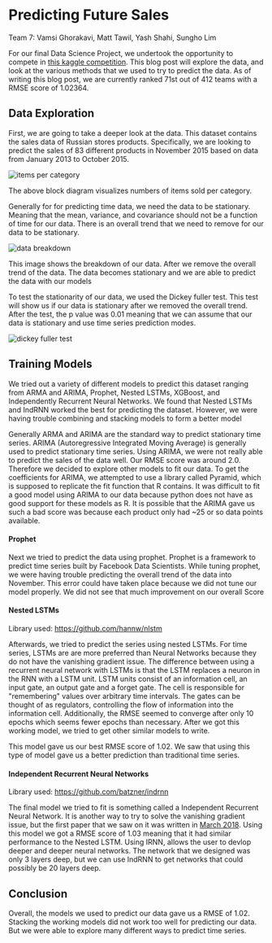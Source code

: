 # Predicting Future Sales

Team 7: Vamsi Ghorakavi, Matt Tawil, Yash Shahi, Sungho Lim


For our final Data Science Project, we undertook the opportunity to compete in [this kaggle competition](https://www.google.com/url?q=https://www.kaggle.com/c/competitive-data-science-predict-future-sales&sa=D&ust=1525461654613000&usg=AFQjCNFRtos567F9ntNdD1uYcjDDOlTODQ). This blog post will explore the data, and look at the various methods that we used to try to predict the data. As of writing this blog post, we are currently ranked 71st out of 412 teams with a RMSE score of 1.02364.

Data Exploration
-----------------
First, we are going to take a deeper look at the data. This dataset contains the sales data of Russian stores products. Specifically, we are looking to predict the sales of 83 different products in November 2015 based on data from January 2013 to October 2015.

![items per category](https://i.imgur.com/joWAUc1.png)

The above block diagram visualizes numbers of items sold per category.

Generally for for predicting time data, we need the data to be stationary. Meaning that the mean, variance, and covariance should not be a function of time for our data. There is an overall trend that we need to remove for our data to be stationary.

![data breakdown](https://imgur.com/9DNOqwh.png)

This image shows the breakdown of our data. After we remove the overall trend of the data. The data becomes stationary and we are able to predict the data with our models

To test the stationarity of our data, we used the Dickey fuller test. This test will show us if our data is stationary after we removed the overall trend. After the test, the p value was 0.01 meaning that we can assume that our data is stationary and use time series prediction modes.

![dickey fuller test](https://imgur.com/tOAPkVT.png)

Training Models
-----------------
We tried out a variety of different models to predict this dataset ranging from ARMA and ARIMA, Prophet, Nested LSTMs, XGBoost, and Independently Recurrent Neural Networks. We found that Nested LSTMs and IndRNN worked the best for predicting the dataset. However, we were having trouble combining and stacking models to form a better model


Generally ARMA and ARIMA are the standard way to predict stationary time series. ARIMA (Autoregressive Integrated Moving Average) is generally used to predict stationary time series. Using ARIMA, we were not really able to predict the sales of the data well. Our RMSE score was around 2.0. Therefore we decided to explore other models to fit our data. To get the coefficients for ARIMA, we attempted to use a library called Pyramid, which is supposed to replicate the fit function that R contains. It was difficult to fit a good model using ARIMA to our data because python does not have as good support for these models as R.
It is possible that the ARIMA gave us such a bad score was because each product only had ~25 or so data points available.

#### Prophet

 Next we tried to predict the data using prophet. Prophet is a framework to predict time series built by Facebook Data Scientists. While tuning prophet, we were having trouble predicting the overall trend of the data into November. This error could have taken place because we did not tune our model properly. We did not see that much improvement on our overall Score

#### Nested LSTMs
Library used: https://github.com/hannw/nlstm

Afterwards, we tried to predict the series using nested LSTMs. For time series, LSTMs are are more preferred than Neural Networks because they do not have the vanishing gradient issue. The difference between using a recurrent neural network with LSTMs is that the LSTM replaces a neuron in the RNN with a LSTM unit. LSTM units consist of an information cell, an input gate, an output gate and a forget gate. The cell is responsible for "remembering" values over arbitrary time intervals. The gates can be thought of as regulators, controlling the flow of information into the information cell.  Additionally, the RMSE seemed to converge after only 10 epochs which seems fewer epochs than necessary. After we got this working model, we tried to get other similar models to write.

This model gave us our best RMSE score of 1.02. We saw that using this type of model gave us a better prediction than traditional time series.

#### Independent Recurrent Neural Networks
Library used: https://github.com/batzner/indrnn

The final model we tried to fit is something called a Independent Recurrent Neural Network. It is another way to try to solve the vanishing gradient issue, but the first paper that we saw on it was written in [March 2018](https://arxiv.org/abs/1803.04831). Using this model we got a RMSE score of 1.03 meaning that it had similar performance to the Nested LSTM. Using IRNN, allows the user to devlop deeper and deeper neural networks. The network that we designed was only 3 layers deep, but we can use IndRNN to get networks that could possibly be 20 layers deep.

Conclusion
-----------------
Overall, the models we used to predict our data gave us a RMSE of 1.02. Stacking the working models did not work too well for predicting our data. But we were able to explore many different ways to predict time series.

